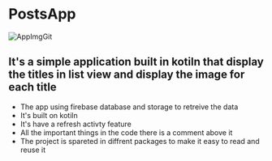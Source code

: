 # PostsApp

![AppImgGit](https://user-images.githubusercontent.com/52779920/104915917-604a7b00-59a2-11eb-9e73-4ef5d77efcfe.png)

## It's a simple application built in kotiln that display the titles in list view and display the image for each title
- The app using firebase database and storage to retreive the data
- It's built on kotiln
- It's have a refresh activty feature
- All the important things in the code there is a comment above it
- The project is spareted in diffrent packages to make it easy to read and reuse it
